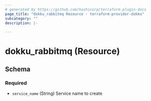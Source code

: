 ```yaml
---
# generated by https://github.com/hashicorp/terraform-plugin-docs
page_title: "dokku_rabbitmq Resource - terraform-provider-dokku"
subcategory: ""
description: |-
  
---
```


# dokku_rabbitmq (Resource)





<!-- schema generated by tfplugindocs -->
## Schema

### Required

- `service_name` (String) Service name to create


